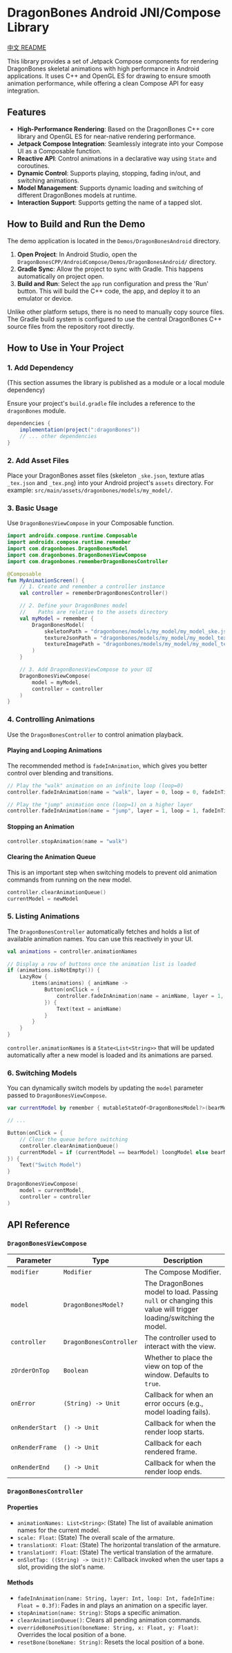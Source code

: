 # DragonBones Android JNI/Compose Library

[中文 README](./README-zh_CN.md)

This library provides a set of Jetpack Compose components for rendering DragonBones skeletal animations with high performance in Android applications. It uses C++ and OpenGL ES for drawing to ensure smooth animation performance, while offering a clean Compose API for easy integration.

## Features

*   **High-Performance Rendering**: Based on the DragonBones C++ core library and OpenGL ES for near-native rendering performance.
*   **Jetpack Compose Integration**: Seamlessly integrate into your Compose UI as a Composable function.
*   **Reactive API**: Control animations in a declarative way using `State` and coroutines.
*   **Dynamic Control**: Supports playing, stopping, fading in/out, and switching animations.
*   **Model Management**: Supports dynamic loading and switching of different DragonBones models at runtime.
*   **Interaction Support**: Supports getting the name of a tapped slot.

## How to Build and Run the Demo

The demo application is located in the `Demos/DragonBonesAndroid` directory.

1.  **Open Project**: In Android Studio, open the `DragonBonesCPP/AndroidCompose/Demos/DragonBonesAndroid/` directory.
2.  **Gradle Sync**: Allow the project to sync with Gradle. This happens automatically on project open.
3.  **Build and Run**: Select the `app` run configuration and press the 'Run' button. This will build the C++ code, the app, and deploy it to an emulator or device.

Unlike other platform setups, there is no need to manually copy source files. The Gradle build system is configured to use the central DragonBones C++ source files from the repository root directly.

## How to Use in Your Project

### 1. Add Dependency

(This section assumes the library is published as a module or a local module dependency)

Ensure your project's `build.gradle` file includes a reference to the `dragonBones` module.

```groovy
dependencies {
    implementation(project(":dragonBones"))
    // ... other dependencies
}
```

### 2. Add Asset Files

Place your DragonBones asset files (skeleton `_ske.json`, texture atlas `_tex.json` and `_tex.png`) into your Android project's `assets` directory. For example: `src/main/assets/dragonbones/models/my_model/`.

### 3. Basic Usage

Use `DragonBonesViewCompose` in your Composable function.

```kotlin
import androidx.compose.runtime.Composable
import androidx.compose.runtime.remember
import com.dragonbones.DragonBonesModel
import com.dragonbones.DragonBonesViewCompose
import com.dragonbones.rememberDragonBonesController

@Composable
fun MyAnimationScreen() {
    // 1. Create and remember a controller instance
    val controller = rememberDragonBonesController()

    // 2. Define your DragonBones model
    //    Paths are relative to the assets directory
    val myModel = remember {
        DragonBonesModel(
            skeletonPath = "dragonbones/models/my_model/my_model_ske.json",
            textureJsonPath = "dragonbones/models/my_model/my_model_tex.json",
            textureImagePath = "dragonbones/models/my_model/my_model_tex.png"
        )
    }

    // 3. Add DragonBonesViewCompose to your UI
    DragonBonesViewCompose(
        model = myModel,
        controller = controller
    )
}
```

### 4. Controlling Animations

Use the `DragonBonesController` to control animation playback.

#### Playing and Looping Animations

The recommended method is `fadeInAnimation`, which gives you better control over blending and transitions.

```kotlin
// Play the "walk" animation on an infinite loop (loop=0)
controller.fadeInAnimation(name = "walk", layer = 0, loop = 0, fadeInTime = 0.3f)

// Play the "jump" animation once (loop=1) on a higher layer
controller.fadeInAnimation(name = "jump", layer = 1, loop = 1, fadeInTime = 0.1f)
```

#### Stopping an Animation

```kotlin
controller.stopAnimation(name = "walk")
```

#### Clearing the Animation Queue

This is an important step when switching models to prevent old animation commands from running on the new model.

```kotlin
controller.clearAnimationQueue()
currentModel = newModel
```

### 5. Listing Animations

The `DragonBonesController` automatically fetches and holds a list of available animation names. You can use this reactively in your UI.

```kotlin
val animations = controller.animationNames

// Display a row of buttons once the animation list is loaded
if (animations.isNotEmpty()) {
    LazyRow {
        items(animations) { animName ->
            Button(onClick = {
                controller.fadeInAnimation(name = animName, layer = 1, loop = 1)
            }) {
                Text(text = animName)
            }
        }
    }
}
```
`controller.animationNames` is a `State<List<String>>` that will be updated automatically after a new model is loaded and its animations are parsed.

### 6. Switching Models

You can dynamically switch models by updating the `model` parameter passed to `DragonBonesViewCompose`.

```kotlin
var currentModel by remember { mutableStateOf<DragonBonesModel?>(bearModel) }

// ...

Button(onClick = {
    // Clear the queue before switching
    controller.clearAnimationQueue()
    currentModel = if (currentModel == bearModel) loongModel else bearModel
}) {
    Text("Switch Model")
}

DragonBonesViewCompose(
    model = currentModel,
    controller = controller
)
```

## API Reference

### `DragonBonesViewCompose`

| Parameter | Type | Description |
| --- | --- | --- |
| `modifier` | `Modifier` | The Compose Modifier. |
| `model` | `DragonBonesModel?` | The DragonBones model to load. Passing `null` or changing this value will trigger loading/switching the model. |
| `controller` | `DragonBonesController` | The controller used to interact with the view. |
| `zOrderOnTop` | `Boolean` | Whether to place the view on top of the window. Defaults to `true`. |
| `onError` | `(String) -> Unit` | Callback for when an error occurs (e.g., model loading fails). |
| `onRenderStart`| `() -> Unit` | Callback for when the render loop starts. |
| `onRenderFrame`| `() -> Unit` | Callback for each rendered frame. |
| `onRenderEnd`  | `() -> Unit` | Callback for when the render loop ends. |

### `DragonBonesController`

#### Properties

*   `animationNames: List<String>`: (State) The list of available animation names for the current model.
*   `scale: Float`: (State) The overall scale of the armature.
*   `translationX: Float`: (State) The horizontal translation of the armature.
*   `translationY: Float`: (State) The vertical translation of the armature.
*   `onSlotTap: ((String) -> Unit)?`: Callback invoked when the user taps a slot, providing the slot's name.

#### Methods

*   `fadeInAnimation(name: String, layer: Int, loop: Int, fadeInTime: Float = 0.3f)`: Fades in and plays an animation on a specific layer.
*   `stopAnimation(name: String)`: Stops a specific animation.
*   `clearAnimationQueue()`: Clears all pending animation commands.
*   `overrideBonePosition(boneName: String, x: Float, y: Float)`: Overrides the local position of a bone.
*   `resetBone(boneName: String)`: Resets the local position of a bone.
